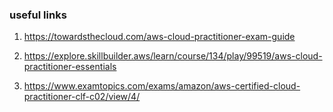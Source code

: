 ### useful links

1. https://towardsthecloud.com/aws-cloud-practitioner-exam-guide

2. https://explore.skillbuilder.aws/learn/course/134/play/99519/aws-cloud-practitioner-essentials

3. https://www.examtopics.com/exams/amazon/aws-certified-cloud-practitioner-clf-c02/view/4/